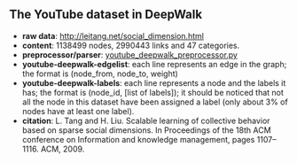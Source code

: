 ## The YouTube dataset in DeepWalk
- **raw data**: http://leitang.net/social_dimension.html
- **content**: 1138499 nodes, 2990443 links and 47 categories.
- **preprocessor/parser**: [youtube_deepwalk_preprocessor.py](https://github.com/GuanSuns/Graph-Embedding-Algorithms/blob/master/data_preprocessor/youtube_deepwalk_preprocessor.py)
- **youtube-deepwalk-edgelist**: each line represents an edge in the graph; the format is (node_from, node_to, weight)
- **youtube-deepwalk-labels**: each line represents a node and the labels it has; the format is (node_id, [list of labels]); it should be noticed that not all the node in this dataset have been assigned a label (only about 3% of nodes have at least one label).
- **citation**: L. Tang and H. Liu. Scalable learning of collective behavior based on sparse social dimensions. In Proceedings of the 18th ACM conference on Information and knowledge management, pages 1107–1116. ACM, 2009.
 